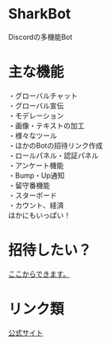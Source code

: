 # SharkBot
Discordの多機能Bot

# 主な機能
・グローバルチャット<br>
・グローバル宣伝<br>
・モデレーション<br>
・画像・テキストの加工<br>
・様々なツール<br>
・ほかのBotの招待リンク作成<br>
・ロールパネル・認証パネル<br>
・アンケート機能<br>
・Bump・Up通知<br>
・留守番機能<br>
・スターボード<br>
・カウント、経済<br>
ほかにもいっぱい！<br>

# 招待したい？
<a href="https://discord.com/oauth2/authorize?client_id=1322100616369147924">ここからできます。</a>

# リンク類
<a href="https://www.sharkbot.xyz/">公式サイト</a>
